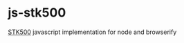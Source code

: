 js-stk500
=========

[STK500](http://www.atmel.com/tools/stk500.aspx) javascript implementation for node and browserify
